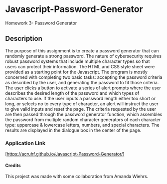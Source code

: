 # Javascript-Password-Generator
Homework 3- Password Generator

## Description

The purpose of this assignment is to create a password generator that can randomly generate a strong password. The nature of cybersecurity requires robust password systems that include multiple character types so that users can protect their information.
    The HTML and CSS style sheet were provided as a starting point for the Javascript. 
The program is mostly concerned with completing two basic tasks: accepting the password criteria as described by the user, and generating the password to fit those criteria. The user clicks a button to activate a series of alert prompts where the user describes the desired length of the password and which types of characters to use. If the user inputs a password length either too short or long, or selects no to every type of character, an alert will instruct the user to give valid inputs and reset the page.
The criteria requested by the user are then passed through the password generator function, which assembles the password from multiple random character generators of each character type: uppercase & lowercase letters, numbers, and special characters. The results are displayed in the dialogue box in the center of the page.

### Application Link
[https://acruhf.github.io/Javascript-Password-Generator/] 

#### Credits
This project was made with some collaboration from Amanda Wiehrs.